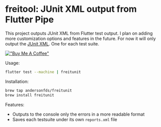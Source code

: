 # freitool: JUnit XML output from Flutter Pipe

This project outputs JUnit XML from Flutter test output.
I plan on adding more customization options and features in the future.
For now it will only output the [JUnit XML](https://llg.cubic.org/docs/junit/). One for each test suite.

[!["Buy Me A Coffee"](https://www.buymeacoffee.com/assets/img/custom_images/orange_img.png)](https://www.buymeacoffee.com/andersonfds)

Usage:

```sh
flutter test --machine | freitunit
```

Installation:

```sh
brew tap andersonfds/freitunit
brew install freitunit
```

Features:
- Outputs to the console only the errors in a more readable format
- Saves each testsuite under its own `reports.xml` file
